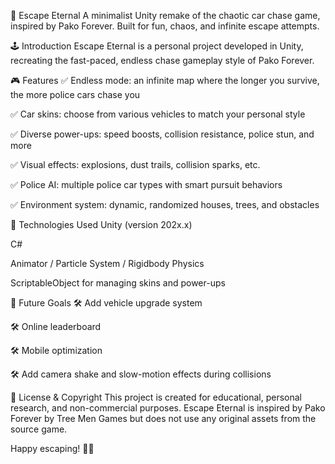 🚓 Escape Eternal
A minimalist Unity remake of the chaotic car chase game, inspired by Pako Forever. Built for fun, chaos, and infinite escape attempts.

🕹️ Introduction
Escape Eternal is a personal project developed in Unity, recreating the fast-paced, endless chase gameplay style of Pako Forever.

🎮 Features
✅ Endless mode: an infinite map where the longer you survive, the more police cars chase you

✅ Car skins: choose from various vehicles to match your personal style

✅ Diverse power-ups: speed boosts, collision resistance, police stun, and more

✅ Visual effects: explosions, dust trails, collision sparks, etc.

✅ Police AI: multiple police car types with smart pursuit behaviors

✅ Environment system: dynamic, randomized houses, trees, and obstacles

🔧 Technologies Used
Unity (version 202x.x)

C#

Animator / Particle System / Rigidbody Physics

ScriptableObject for managing skins and power-ups

🧪 Future Goals
🛠️ Add vehicle upgrade system

🛠️ Online leaderboard

🛠️ Mobile optimization

🛠️ Add camera shake and slow-motion effects during collisions

📜 License & Copyright
This project is created for educational, personal research, and non-commercial purposes. Escape Eternal is inspired by Pako Forever by Tree Men Games but does not use any original assets from the source game.

Happy escaping! 🚗💨
